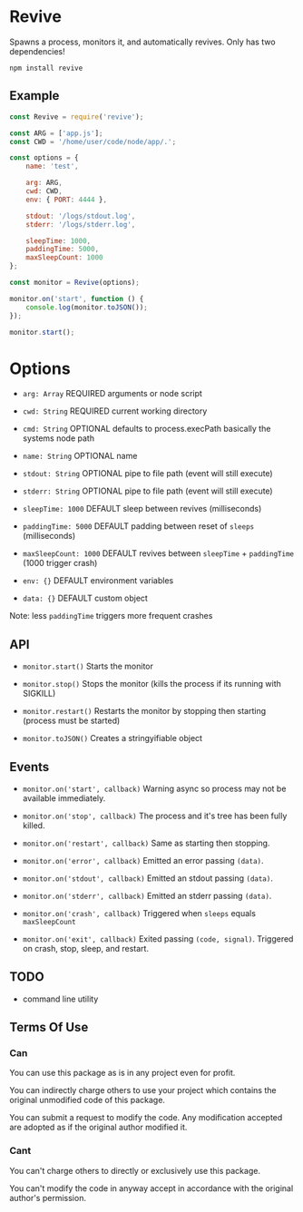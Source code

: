 # Revive

Spawns a process, monitors it, and automatically revives.
Only has two dependencies!

```
npm install revive
```




## Example ##

```JavaScript
const Revive = require('revive');

const ARG = ['app.js'];
const CWD = '/home/user/code/node/app/.';

const options = {
	name: 'test',

	arg: ARG,
	cwd: CWD,
	env: { PORT: 4444 },

	stdout: '/logs/stdout.log',
	stderr: '/logs/stderr.log',

	sleepTime: 1000,
	paddingTime: 5000,
	maxSleepCount: 1000
};

const monitor = Revive(options);

monitor.on('start', function () {
	console.log(monitor.toJSON());
});

monitor.start();
```




# Options ##

* `arg: Array`            REQUIRED arguments or node script

* `cwd: String`           REQUIRED current working directory

* `cmd: String`           OPTIONAL defaults to process.execPath basically the systems node path

* `name: String`          OPTIONAL name

* `stdout: String`        OPTIONAL pipe to file path (event will still execute)

* `stderr: String`        OPTIONAL pipe to file path (event will still execute)

* `sleepTime: 1000`       DEFAULT sleep between revives (milliseconds)

* `paddingTime: 5000`     DEFAULT padding between reset of `sleeps` (milliseconds)

* `maxSleepCount: 1000`   DEFAULT revives between `sleepTime` + `paddingTime` (1000 trigger crash)

* `env: {}`               DEFAULT environment variables

* `data: {}`              DEFAULT custom object

Note: less `paddingTime` triggers more frequent crashes




## API ##

* `monitor.start()` Starts the monitor

* `monitor.stop()` Stops the monitor (kills the process if its running with SIGKILL)

* `monitor.restart()` Restarts the monitor by stopping then starting (process must be started)

* `monitor.toJSON()` Creates a stringyifiable object




## Events ##

* `monitor.on('start', callback)` Warning async so process may not be available immediately.

* `monitor.on('stop', callback)`  The process and it's tree has been fully killed.

* `monitor.on('restart', callback)` Same as starting then stopping.

* `monitor.on('error', callback)` Emitted an error passing `(data)`.

* `monitor.on('stdout', callback)` Emitted an stdout passing `(data)`.

* `monitor.on('stderr', callback)` Emitted an stderr passing `(data)`.

* `monitor.on('crash', callback)` Triggered when `sleeps` equals `maxSleepCount`

* `monitor.on('exit', callback)` Exited passing `(code, signal)`. Triggered on crash, stop, sleep, and restart.




## TODO ##

* command line utility




## Terms Of Use ##

### Can ###
You can use this package as is in any project even for profit.

You can indirectly charge others to use your project which contains the original unmodified code of this package.

You can submit a request to modify the code. Any modification accepted are adopted as if the original author modified it.


### Cant ###
You can't charge others to directly or exclusively use this package.

You can't modify the code in anyway accept in accordance with the original author's permission.
